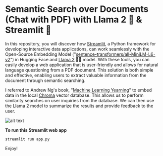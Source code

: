# Semantic Search over Documents (Chat with PDF) with Llama 2 🦙 & Streamlit 🌠

In this repository, you will discover how [Streamlit](https://streamlit.io/), a Python framework for developing interactive data applications, can work seamlessly with the Open-Source Embedding Model ("[sentence-transformers/all-MiniLM-L6-v2](https://huggingface.co/sentence-transformers/all-MiniLM-L6-v2)") in Hugging Face and [Llama 2](https://huggingface.co/sentence-transformers/all-MiniLM-L6-v2) 🦙🦙 model. With these tools, you can easily develop a web application that is user-friendly and allows for natural language questioning from a PDF document. This solution is both simple and effective, enabling users to extract valuable information from the document through semantic searching.

I referred to Andrew Ng's book, "[Machine Learning Yearning](https://info.deeplearning.ai/machine-learning-yearning-book)" to embed data in the local [Chroma](https://www.trychroma.com/) vector database. This allows us to perform similarity searches on user inquiries from the database. We can then use the Llama 2 model to summarize the results and provide feedback to the user.

![alt text](https://github.com/easonlai/chat_with_pdf_streamlit_llama2/blob/main/git-images/git-image-1.png)

**To run this Streamlit web app**
```
streamlit run app.py
```

Enjoy!

